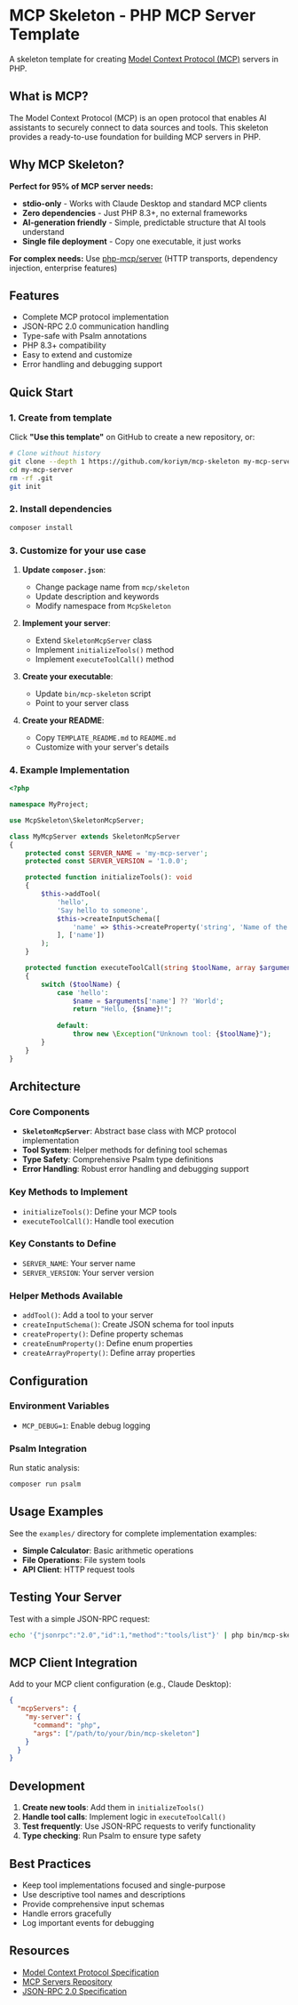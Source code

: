 # MCP Skeleton - PHP MCP Server Template

A skeleton template for creating [Model Context Protocol (MCP)](https://modelcontextprotocol.io/) servers in PHP.

## What is MCP?

The Model Context Protocol (MCP) is an open protocol that enables AI assistants to securely connect to data sources and tools. This skeleton provides a ready-to-use foundation for building MCP servers in PHP.

## Why MCP Skeleton?

**Perfect for 95% of MCP server needs:**

- **stdio-only** - Works with Claude Desktop and standard MCP clients
- **Zero dependencies** - Just PHP 8.3+, no external frameworks
- **AI-generation friendly** - Simple, predictable structure that AI tools understand
- **Single file deployment** - Copy one executable, it just works

**For complex needs:** Use [php-mcp/server](https://github.com/php-mcp/server) (HTTP transports, dependency injection, enterprise features)

## Features

- Complete MCP protocol implementation
- JSON-RPC 2.0 communication handling
- Type-safe with Psalm annotations
- PHP 8.3+ compatibility
- Easy to extend and customize
- Error handling and debugging support

## Quick Start

### 1. Create from template

Click **"Use this template"** on GitHub to create a new repository, or:

```bash
# Clone without history
git clone --depth 1 https://github.com/koriym/mcp-skeleton my-mcp-server
cd my-mcp-server
rm -rf .git
git init
```

### 2. Install dependencies

```bash
composer install
```

### 3. Customize for your use case

1. **Update `composer.json`**:
   - Change package name from `mcp/skeleton`
   - Update description and keywords
   - Modify namespace from `McpSkeleton`

2. **Implement your server**:
   - Extend `SkeletonMcpServer` class
   - Implement `initializeTools()` method
   - Implement `executeToolCall()` method

3. **Create your executable**:
   - Update `bin/mcp-skeleton` script
   - Point to your server class

4. **Create your README**:
   - Copy `TEMPLATE_README.md` to `README.md`  
   - Customize with your server's details

### 4. Example Implementation

```php
<?php

namespace MyProject;

use McpSkeleton\SkeletonMcpServer;

class MyMcpServer extends SkeletonMcpServer
{
    protected const SERVER_NAME = 'my-mcp-server';
    protected const SERVER_VERSION = '1.0.0';

    protected function initializeTools(): void
    {
        $this->addTool(
            'hello',
            'Say hello to someone',
            $this->createInputSchema([
                'name' => $this->createProperty('string', 'Name of the person')
            ], ['name'])
        );
    }

    protected function executeToolCall(string $toolName, array $arguments): string
    {
        switch ($toolName) {
            case 'hello':
                $name = $arguments['name'] ?? 'World';
                return "Hello, {$name}!";
            
            default:
                throw new \Exception("Unknown tool: {$toolName}");
        }
    }
}
```

## Architecture

### Core Components

- **`SkeletonMcpServer`**: Abstract base class with MCP protocol implementation
- **Tool System**: Helper methods for defining tool schemas
- **Type Safety**: Comprehensive Psalm type definitions
- **Error Handling**: Robust error handling and debugging support

### Key Methods to Implement

- `initializeTools()`: Define your MCP tools
- `executeToolCall()`: Handle tool execution

### Key Constants to Define

- `SERVER_NAME`: Your server name
- `SERVER_VERSION`: Your server version

### Helper Methods Available

- `addTool()`: Add a tool to your server
- `createInputSchema()`: Create JSON schema for tool inputs
- `createProperty()`: Define property schemas
- `createEnumProperty()`: Define enum properties
- `createArrayProperty()`: Define array properties

## Configuration

### Environment Variables

- `MCP_DEBUG=1`: Enable debug logging

### Psalm Integration

Run static analysis:

```bash
composer run psalm
```

## Usage Examples

See the `examples/` directory for complete implementation examples:

- **Simple Calculator**: Basic arithmetic operations
- **File Operations**: File system tools
- **API Client**: HTTP request tools

## Testing Your Server

Test with a simple JSON-RPC request:

```bash
echo '{"jsonrpc":"2.0","id":1,"method":"tools/list"}' | php bin/mcp-skeleton
```

## MCP Client Integration

Add to your MCP client configuration (e.g., Claude Desktop):

```json
{
  "mcpServers": {
    "my-server": {
      "command": "php",
      "args": ["/path/to/your/bin/mcp-skeleton"]
    }
  }
}
```

## Development

1. **Create new tools**: Add them in `initializeTools()`
2. **Handle tool calls**: Implement logic in `executeToolCall()`
3. **Test frequently**: Use JSON-RPC requests to verify functionality
4. **Type checking**: Run Psalm to ensure type safety

## Best Practices

- Keep tool implementations focused and single-purpose
- Use descriptive tool names and descriptions
- Provide comprehensive input schemas
- Handle errors gracefully
- Log important events for debugging


## Resources

- [Model Context Protocol Specification](https://modelcontextprotocol.io/docs)
- [MCP Servers Repository](https://github.com/modelcontextprotocol/servers)
- [JSON-RPC 2.0 Specification](https://www.jsonrpc.org/specification)

